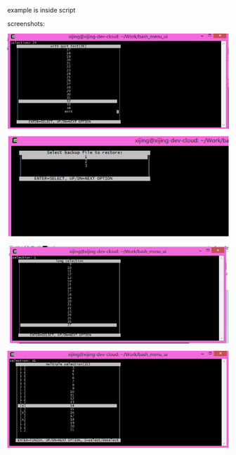 example is inside script

screenshots:

![exit selection](screenshots/quit.jpg "exit selection")

![single selection](screenshots/single_selection.png "single selection")

![long selection](screenshots/long_selection.jpg "long selection list")

![multiple selection](screenshots/multiple_selection.jpg "multiple selection")

